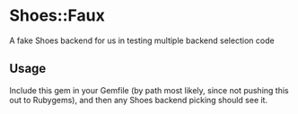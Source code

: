 # Shoes::Faux

A fake Shoes backend for us in testing multiple backend selection code

## Usage

Include this gem in your Gemfile (by path most likely, since not pushing this
out to Rubygems), and then any Shoes backend picking should see it.
